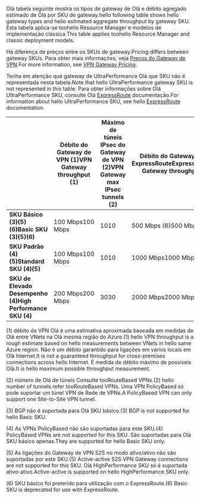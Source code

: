 <span data-ttu-id="3c926-101">Olá tabela seguinte mostra os tipos de gateway de Olá e débito agregado estimado de Olá por SKU de gateway.</span><span class="sxs-lookup"><span data-stu-id="3c926-101">hello following table shows hello gateway types and hello estimated aggregate throughput by gateway SKU.</span></span> <span data-ttu-id="3c926-102">Esta tabela aplica-se toohello Resource Manager e modelos de implementação clássica.</span><span class="sxs-lookup"><span data-stu-id="3c926-102">This table applies toohello Resource Manager and classic deployment models.</span></span> 

<span data-ttu-id="3c926-103">Há diferença de preços entre os SKUs de gateway.</span><span class="sxs-lookup"><span data-stu-id="3c926-103">Pricing differs between gateway SKUs.</span></span> <span data-ttu-id="3c926-104">Para obter mais informações, veja [Preços do Gateway de VPN](https://azure.microsoft.com/pricing/details/vpn-gateway).</span><span class="sxs-lookup"><span data-stu-id="3c926-104">For more information, see [VPN Gateway Pricing](https://azure.microsoft.com/pricing/details/vpn-gateway).</span></span>

<span data-ttu-id="3c926-105">Tenha em atenção que gateway de UltraPerformance Olá que SKU não é representada nesta tabela.</span><span class="sxs-lookup"><span data-stu-id="3c926-105">Note that hello UltraPerformance gateway SKU is not represented in this table.</span></span> <span data-ttu-id="3c926-106">Para obter informações sobre Olá UltraPerformance SKU, consulte Olá [ExpressRoute](../articles/expressroute/expressroute-about-virtual-network-gateways.md) documentação.</span><span class="sxs-lookup"><span data-stu-id="3c926-106">For information about hello UltraPerformance SKU, see hello [ExpressRoute](../articles/expressroute/expressroute-about-virtual-network-gateways.md) documentation.</span></span>

|  | <span data-ttu-id="3c926-107">**Débito do Gateway de VPN (1)**</span><span class="sxs-lookup"><span data-stu-id="3c926-107">**VPN Gateway throughput (1)**</span></span> | <span data-ttu-id="3c926-108">**Máximo de túneis IPsec do Gateway de VPN (2)**</span><span class="sxs-lookup"><span data-stu-id="3c926-108">**VPN Gateway max IPsec tunnels (2)**</span></span> | <span data-ttu-id="3c926-109">**Débito do Gateway do ExpressRoute**</span><span class="sxs-lookup"><span data-stu-id="3c926-109">**ExpressRoute Gateway throughput**</span></span> | <span data-ttu-id="3c926-110">**Coexistência do ExpressRoute e do Gateway de VPN**</span><span class="sxs-lookup"><span data-stu-id="3c926-110">**VPN Gateway and ExpressRoute coexist**</span></span> |
| --- | --- | --- | --- | --- |
| <span data-ttu-id="3c926-111">**SKU Básico (3)(5)(6)**</span><span class="sxs-lookup"><span data-stu-id="3c926-111">**Basic SKU (3)(5)(6)**</span></span> |<span data-ttu-id="3c926-112">100 Mbps</span><span class="sxs-lookup"><span data-stu-id="3c926-112">100 Mbps</span></span> |<span data-ttu-id="3c926-113">10</span><span class="sxs-lookup"><span data-stu-id="3c926-113">10</span></span> |<span data-ttu-id="3c926-114">500 Mbps (6)</span><span class="sxs-lookup"><span data-stu-id="3c926-114">500 Mbps (6)</span></span> |<span data-ttu-id="3c926-115">Não</span><span class="sxs-lookup"><span data-stu-id="3c926-115">No</span></span> |
| <span data-ttu-id="3c926-116">**SKU Padrão (4)(5)**</span><span class="sxs-lookup"><span data-stu-id="3c926-116">**Standard SKU (4)(5)**</span></span> |<span data-ttu-id="3c926-117">100 Mbps</span><span class="sxs-lookup"><span data-stu-id="3c926-117">100 Mbps</span></span> |<span data-ttu-id="3c926-118">10</span><span class="sxs-lookup"><span data-stu-id="3c926-118">10</span></span> |<span data-ttu-id="3c926-119">1000 Mbps</span><span class="sxs-lookup"><span data-stu-id="3c926-119">1000 Mbps</span></span> |<span data-ttu-id="3c926-120">Sim</span><span class="sxs-lookup"><span data-stu-id="3c926-120">Yes</span></span> |
| <span data-ttu-id="3c926-121">**SKU de Elevado Desempenho (4)**</span><span class="sxs-lookup"><span data-stu-id="3c926-121">**High Performance SKU (4)**</span></span> |<span data-ttu-id="3c926-122">200 Mbps</span><span class="sxs-lookup"><span data-stu-id="3c926-122">200 Mbps</span></span> |<span data-ttu-id="3c926-123">30</span><span class="sxs-lookup"><span data-stu-id="3c926-123">30</span></span> |<span data-ttu-id="3c926-124">2000 Mbps</span><span class="sxs-lookup"><span data-stu-id="3c926-124">2000 Mbps</span></span> |<span data-ttu-id="3c926-125">Sim</span><span class="sxs-lookup"><span data-stu-id="3c926-125">Yes</span></span> |


<span data-ttu-id="3c926-126">(1) débito da VPN Olá é uma estimativa aproximada baseada em medidas de Olá entre VNets na Olá mesma região do Azure.</span><span class="sxs-lookup"><span data-stu-id="3c926-126">(1) hello VPN throughput is a rough estimate based on hello measurements between VNets in hello same Azure region.</span></span> <span data-ttu-id="3c926-127">Não é um débito garantido para ligações em vários locais em Olá Internet.</span><span class="sxs-lookup"><span data-stu-id="3c926-127">It is not a guaranteed throughput for cross-premises connections across hello Internet.</span></span> <span data-ttu-id="3c926-128">É medida de débito máximo de possíveis Olá.</span><span class="sxs-lookup"><span data-stu-id="3c926-128">It is hello maximum possible throughput measurement.</span></span>

<span data-ttu-id="3c926-129">(2) número de Olá de túneis Consulte tooRouteBased VPNs.</span><span class="sxs-lookup"><span data-stu-id="3c926-129">(2) hello number of tunnels refer tooRouteBased VPNs.</span></span> <span data-ttu-id="3c926-130">Uma VPN PolicyBased só pode suportar um túnel VPN de Rede de VPNs.</span><span class="sxs-lookup"><span data-stu-id="3c926-130">A PolicyBased VPN can only support one Site-to-Site VPN tunnel.</span></span>

<span data-ttu-id="3c926-131">(3) BGP não é suportada para Olá SKU básico.</span><span class="sxs-lookup"><span data-stu-id="3c926-131">(3) BGP is not supported for hello Basic SKU.</span></span>

<span data-ttu-id="3c926-132">(4) As VPNs PolicyBased não são suportadas para este SKU.</span><span class="sxs-lookup"><span data-stu-id="3c926-132">(4) PolicyBased VPNs are not supported for this SKU.</span></span> <span data-ttu-id="3c926-133">São suportadas para Olá SKU básico apenas.</span><span class="sxs-lookup"><span data-stu-id="3c926-133">They are supported for hello Basic SKU only.</span></span>

<span data-ttu-id="3c926-134">(5) As ligações do Gateway de VPN S2S no modo ativo/ativo não são suportadas por este SKU.</span><span class="sxs-lookup"><span data-stu-id="3c926-134">(5) Active-active S2S VPN Gateway connections are not supported for this SKU.</span></span> <span data-ttu-id="3c926-135">Olá HighPerformance SKU só é suportada ativo-ativo.</span><span class="sxs-lookup"><span data-stu-id="3c926-135">Active-active is supported on hello HighPerformance SKU only.</span></span>

<span data-ttu-id="3c926-136">(6) SKU básico foi preterido para utilização com o ExpressRoute.</span><span class="sxs-lookup"><span data-stu-id="3c926-136">(6) Basic SKU is deprecated for use with ExpressRoute.</span></span>
